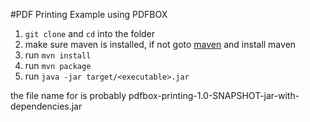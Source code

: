 #PDF Printing Example using PDFBOX

1. `git clone` and `cd` into the folder
2. make sure maven is installed, if not goto [maven](http://maven.apache.org/) and install maven
3. run `mvn install`
4. run `mvn package`
5. run `java -jar target/<executable>.jar`

the file name for <executable> is probably pdfbox-printing-1.0-SNAPSHOT-jar-with-dependencies.jar